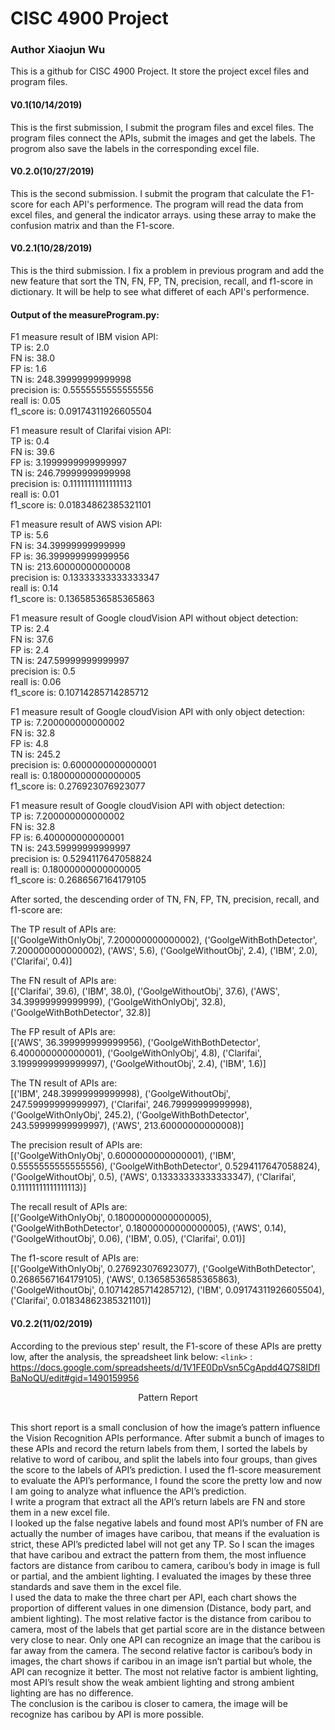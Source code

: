 # CISC 4900 Project
### Author Xiaojun Wu

This is a github for CISC 4900 Project. It store the project excel files and program files.

#### V0.1(10/14/2019)
This is the first submission, I submit the program files and excel files. The program files connect the APIs, submit the images and get the labels. The progrom  also save the labels in the corresponding excel file.

#### V0.2.0(10/27/2019)
This is the second submission. I submit the program that calculate the F1-score for each API's performence. The program will read the data from excel files, and general the indicator arrays. using these array to make the confusion matrix and than the F1-score.

#### V0.2.1(10/28/2019)
This is the third submission. I fix a problem in previous program and add the new feature that sort the TN, FN, FP, TN, precision, recall, and f1-score in dictionary. It will be help to see what differet of each API's performence.

#### Output of the measureProgram.py:

F1 measure result of IBM vision API:</br>
TP is:  2.0</br>
FN is:  38.0</br>
FP is:  1.6</br>
TN is:  248.39999999999998</br>
precision is:  0.5555555555555556</br>
reall is:  0.05</br>
f1_score is:  0.09174311926605504</br>


F1 measure result of Clarifai vision API:</br>
TP is:  0.4</br>
FN is:  39.6</br>
FP is:  3.1999999999999997</br>
TN is:  246.79999999999998</br>
precision is:  0.11111111111111113</br>
reall is:  0.01</br>
f1_score is:  0.01834862385321101</br>


F1 measure result of AWS vision API:</br>
TP is:  5.6</br>
FN is:  34.39999999999999</br>
FP is:  36.399999999999956</br>
TN is:  213.60000000000008</br>
precision is:  0.13333333333333347</br>
reall is:  0.14</br>
f1_score is:  0.13658536585365863</br>


F1 measure result of Google cloudVision API without object detection:</br>
TP is:  2.4</br>
FN is:  37.6</br>
FP is:  2.4</br>
TN is:  247.59999999999997</br>
precision is:  0.5</br>
reall is:  0.06</br>
f1_score is:  0.10714285714285712</br>


F1 measure result of Google cloudVision API with only object detection:</br>
TP is:  7.200000000000002</br>
FN is:  32.8</br>
FP is:  4.8</br>
TN is:  245.2</br>
precision is:  0.6000000000000001</br>
reall is:  0.18000000000000005</br>
f1_score is:  0.276923076923077</br>


F1 measure result of Google cloudVision API with object detection:</br>
TP is:  7.200000000000002</br>
FN is:  32.8</br>
FP is:  6.400000000000001</br>
TN is:  243.59999999999997</br>
precision is:  0.5294117647058824</br>
reall is:  0.18000000000000005</br>
f1_score is:  0.2686567164179105</br>


After sorted, the descending order of TN, FN, FP, TN, precision, recall, and f1-score are:</br>

The TP result of APIs are:</br>
[('GoolgeWithOnlyObj', 7.200000000000002), ('GoolgeWithBothDetector', 7.200000000000002), ('AWS', 5.6), ('GoolgeWithoutObj', 2.4), ('IBM', 2.0), ('Clarifai', 0.4)]</br>

The FN result of APIs are:</br>
[('Clarifai', 39.6), ('IBM', 38.0), ('GoolgeWithoutObj', 37.6), ('AWS', 34.39999999999999), ('GoolgeWithOnlyObj', 32.8), ('GoolgeWithBothDetector', 32.8)]</br>

The FP result of APIs are:</br>
[('AWS', 36.399999999999956), ('GoolgeWithBothDetector', 6.400000000000001), ('GoolgeWithOnlyObj', 4.8), ('Clarifai', 3.1999999999999997), ('GoolgeWithoutObj', 2.4), ('IBM', 1.6)]</br>

The TN result of APIs are:</br>
[('IBM', 248.39999999999998), ('GoolgeWithoutObj', 247.59999999999997), ('Clarifai', 246.79999999999998), ('GoolgeWithOnlyObj', 245.2), ('GoolgeWithBothDetector', 243.59999999999997), ('AWS', 213.60000000000008)]</br>

The precision result of APIs are:</br>
[('GoolgeWithOnlyObj', 0.6000000000000001), ('IBM', 0.5555555555555556), ('GoolgeWithBothDetector', 0.5294117647058824), ('GoolgeWithoutObj', 0.5), ('AWS', 0.13333333333333347), ('Clarifai', 0.11111111111111113)]</br>

The recall result of APIs are:</br>
[('GoolgeWithOnlyObj', 0.18000000000000005), ('GoolgeWithBothDetector', 0.18000000000000005), ('AWS', 0.14), ('GoolgeWithoutObj', 0.06), ('IBM', 0.05), ('Clarifai', 0.01)]</br>

The f1-score result of APIs are:</br>
[('GoolgeWithOnlyObj', 0.276923076923077), ('GoolgeWithBothDetector', 0.2686567164179105), ('AWS', 0.13658536585365863), ('GoolgeWithoutObj', 0.10714285714285712), ('IBM', 0.09174311926605504), ('Clarifai', 0.01834862385321101)]

#### V0.2.2(11/02/2019)
According to the previous step' result, the F1-score of these APIs are pretty low, after the analysis, the spreadsheet link below:
`<link>` : <https://docs.google.com/spreadsheets/d/1V1FE0DpVsn5CgApdd4Q7S8IDfIBaNoQU/edit#gid=1490159956>

<p align="center">Pattern Report</P><br>
This short report is a small conclusion of how the image’s pattern influence the Vision Recognition APIs performance. After submit a bunch of images to these APIs and record the return labels from them, I sorted the labels by relative to word of caribou, and split the labels into four groups, than gives the score to the labels of API’s prediction. I used the f1-score measurement to evaluate the API’s performance, I found the score the pretty low and now I am going to analyze what influence the API’s prediction.<br>
I write a program that extract all the API’s return labels are FN and store them in a new excel file.<br>
I looked up the false negative labels and found most API’s number of FN are actually the number of images have caribou, that means if the evaluation is strict, these API’s predicted label will not get any TP. So I scan the images that have caribou and extract the pattern from them, the most influence factors are distance from caribou to camera, caribou’s body in image is full or partial, and the ambient lighting. I evaluated the images by these three standards and save them in the excel file.<br>
I used the data to make the three chart per API, each chart shows the proportion of different values in one dimension (Distance, body part, and ambient lighting). The most relative factor is the distance from caribou to camera, most of the labels that get partial score are in the distance between very close to near. Only one API can recognize an image that the caribou is far away from the camera. The second relative factor is caribou’s body in images, the chart shows if caribou in an image isn’t partial but whole, the API can recognize it better. The most not relative factor is ambient lighting, most API’s result show the weak ambient lighting and strong ambient lighting are has no difference.<br>
The conclusion is the caribou is closer to camera, the image will be recognize has caribou by API is more possible.



